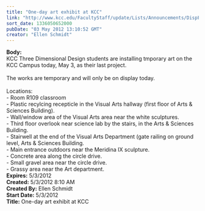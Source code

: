 ```yaml
---
title: "One-day art exhibit at KCC"
link: "http://www.kcc.edu/FacultyStaff/update/Lists/Announcements/DispForm.aspx?ID=696"
sort_date: 1336050652000
pubDate: "03 May 2012 13:10:52 GMT"
creator: "Ellen Schmidt"
---
```


<div><b>Body:</b> <div class=ExternalClassD1D27B46F7424ADBBA597DAF417F33FD><div>KCC Three Dimensional Design students are installing tmporary art on the KCC Campus today, May 3, as their last project. </div>
<div> </div>
<div>The works are temporary and will only be on display today. <br> <br>Locations:</div>
<div>- Room R109 classroom<br>- Plastic recylcing recepticle in the Visual Arts hallway (first floor of Arts &amp; Sciences Building).</div>
<div>- Wall/window area of the Visual Arts area near the white sculptures.<br>- Third floor overlook near science lab by the stairs, in the Arts &amp; Sciences Building.<br>- Stairwell at the end of the Visual Arts Department (gate railing on ground level, Arts &amp; Sciences Building.<br>- Main entrance outdoors near the Meridina IX sculpture.<br>- Concrete area along the circle drive.<br>- Small gravel area near the circle drive.<br>- Grassy area near the Art department.<br></div></div></div>
<div><b>Expires:</b> 5/3/2012</div>
<div><b>Created:</b> 5/3/2012 8:10 AM</div>
<div><b>Created By:</b> Ellen Schmidt</div>
<div><b>Start Date:</b> 5/3/2012</div>
<div><b>Title:</b> One-day art exhibit at KCC</div>
